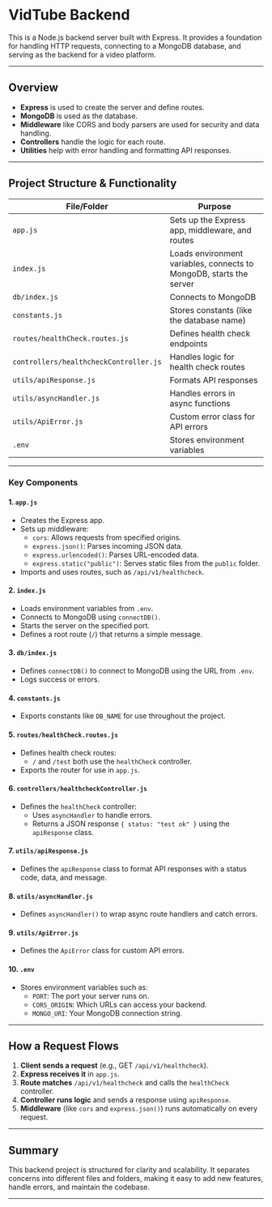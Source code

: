 # VidTube Backend

This is a Node.js backend server built with Express. It provides a foundation for handling HTTP requests, connecting to a MongoDB database, and serving as the backend for a video platform.

---

## Overview

- **Express** is used to create the server and define routes.
- **MongoDB** is used as the database.
- **Middleware** like CORS and body parsers are used for security and data handling.
- **Controllers** handle the logic for each route.
- **Utilities** help with error handling and formatting API responses.

---

## Project Structure & Functionality

| File/Folder                        | Purpose                                                                 |
|------------------------------------|-------------------------------------------------------------------------|
| `app.js`                           | Sets up the Express app, middleware, and routes                         |
| `index.js`                         | Loads environment variables, connects to MongoDB, starts the server     |
| `db/index.js`                      | Connects to MongoDB                                                     |
| `constants.js`                     | Stores constants (like the database name)                               |
| `routes/healthCheck.routes.js`     | Defines health check endpoints                                          |
| `controllers/healthcheckController.js` | Handles logic for health check routes                              |
| `utils/apiResponse.js`             | Formats API responses                                                   |
| `utils/asyncHandler.js`            | Handles errors in async functions                                       |
| `utils/ApiError.js`                | Custom error class for API errors                                       |
| `.env`                             | Stores environment variables                                            |

---

### Key Components

#### 1. `app.js`
- Creates the Express app.
- Sets up middleware:
  - `cors`: Allows requests from specified origins.
  - `express.json()`: Parses incoming JSON data.
  - `express.urlencoded()`: Parses URL-encoded data.
  - `express.static("public")`: Serves static files from the `public` folder.
- Imports and uses routes, such as `/api/v1/healthcheck`.

#### 2. `index.js`
- Loads environment variables from `.env`.
- Connects to MongoDB using `connectDB()`.
- Starts the server on the specified port.
- Defines a root route (`/`) that returns a simple message.

#### 3. `db/index.js`
- Defines `connectDB()` to connect to MongoDB using the URL from `.env`.
- Logs success or errors.

#### 4. `constants.js`
- Exports constants like `DB_NAME` for use throughout the project.

#### 5. `routes/healthCheck.routes.js`
- Defines health check routes:
  - `/` and `/test` both use the `healthCheck` controller.
- Exports the router for use in `app.js`.

#### 6. `controllers/healthcheckController.js`
- Defines the `healthCheck` controller:
  - Uses `asyncHandler` to handle errors.
  - Returns a JSON response `{ status: "test ok" }` using the `apiResponse` class.

#### 7. `utils/apiResponse.js`
- Defines the `apiResponse` class to format API responses with a status code, data, and message.

#### 8. `utils/asyncHandler.js`
- Defines `asyncHandler()` to wrap async route handlers and catch errors.

#### 9. `utils/ApiError.js`
- Defines the `ApiError` class for custom API errors.

#### 10. `.env`
- Stores environment variables such as:
  - `PORT`: The port your server runs on.
  - `CORS_ORIGIN`: Which URLs can access your backend.
  - `MONGO_URI`: Your MongoDB connection string.

---

## How a Request Flows

1. **Client sends a request** (e.g., GET `/api/v1/healthcheck`).
2. **Express receives it** in `app.js`.
3. **Route matches** `/api/v1/healthcheck` and calls the `healthCheck` controller.
4. **Controller runs logic** and sends a response using `apiResponse`.
5. **Middleware** (like `cors` and `express.json()`) runs automatically on every request.

---

## Summary

This backend project is structured for clarity and scalability. It separates concerns into different files and folders, making it easy to add new features, handle errors, and maintain the codebase.

---